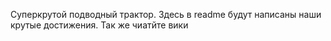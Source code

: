 Суперкрутой подводный трактор. Здесь в readme будут написаны наши крутые достижения. Так же чиатйте вики
